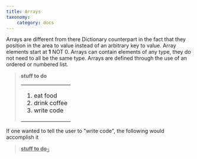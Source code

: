 ```yaml
---
title: Arrays
taxonomy:
    category: docs
---
```


Arrays are different from there Dictionary counterpart in the fact that they position in the area to value instead of an arbitrary key to value. Array elements start at **1** NOT 0. Arrays can contain elements of any type, they do not need to all be the same type. Arrays are defined through the use of an ordered or numbered list.

> <b>stuff to do</b><table><tr><td><ol><li>eat food</li><li>drink coffee</li><li>write code</li></ol></td></tr></table>

If one wanted to tell the user to "write code", the following would accomplish it

> <u><b>stuff to do</b><sub>2</sub></u>